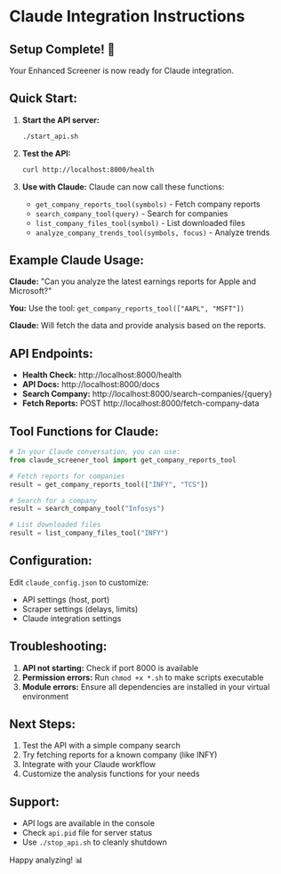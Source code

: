 
# Claude Integration Instructions

## Setup Complete! 🎉

Your Enhanced Screener is now ready for Claude integration.

## Quick Start:

1. **Start the API server:**
   ```bash
   ./start_api.sh
   ```

2. **Test the API:**
   ```bash
   curl http://localhost:8000/health
   ```

3. **Use with Claude:**
   Claude can now call these functions:
   - `get_company_reports_tool(symbols)` - Fetch company reports
   - `search_company_tool(query)` - Search for companies
   - `list_company_files_tool(symbol)` - List downloaded files
   - `analyze_company_trends_tool(symbols, focus)` - Analyze trends

## Example Claude Usage:

**Claude:** "Can you analyze the latest earnings reports for Apple and Microsoft?"

**You:** Use the tool: `get_company_reports_tool(["AAPL", "MSFT"])`

**Claude:** Will fetch the data and provide analysis based on the reports.

## API Endpoints:

- **Health Check:** http://localhost:8000/health
- **API Docs:** http://localhost:8000/docs
- **Search Company:** http://localhost:8000/search-companies/{query}
- **Fetch Reports:** POST http://localhost:8000/fetch-company-data

## Tool Functions for Claude:

```python
# In your Claude conversation, you can use:
from claude_screener_tool import get_company_reports_tool

# Fetch reports for companies
result = get_company_reports_tool(["INFY", "TCS"])

# Search for a company
result = search_company_tool("Infosys")

# List downloaded files
result = list_company_files_tool("INFY")
```

## Configuration:

Edit `claude_config.json` to customize:
- API settings (host, port)
- Scraper settings (delays, limits)
- Claude integration settings

## Troubleshooting:

1. **API not starting:** Check if port 8000 is available
2. **Permission errors:** Run `chmod +x *.sh` to make scripts executable
3. **Module errors:** Ensure all dependencies are installed in your virtual environment

## Next Steps:

1. Test the API with a simple company search
2. Try fetching reports for a known company (like INFY)
3. Integrate with your Claude workflow
4. Customize the analysis functions for your needs

## Support:

- API logs are available in the console
- Check `api.pid` file for server status
- Use `./stop_api.sh` to cleanly shutdown

Happy analyzing! 📊
